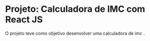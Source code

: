 # Projeto: Calculadora de IMC com React JS

O projeto teve como objetivo desenvolver uma calculadora de imc .

